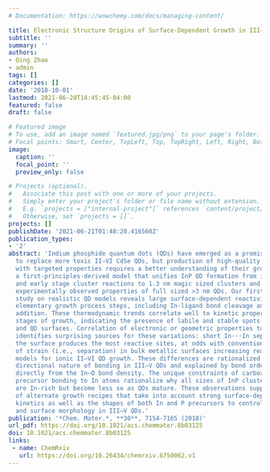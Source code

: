 ```yaml
---
# Documentation: https://wowchemy.com/docs/managing-content/

title: Electronic Structure Origins of Surface-Dependent Growth in III–V Quantum Dots
subtitle: ''
summary: ''
authors:
- Qing Zhao
- admin
tags: []
categories: []
date: '2018-10-01'
lastmod: 2021-06-20T14:45:45-04:00
featured: false
draft: false

# Featured image
# To use, add an image named `featured.jpg/png` to your page's folder.
# Focal points: Smart, Center, TopLeft, Top, TopRight, Left, Right, BottomLeft, Bottom, BottomRight.
image:
  caption: ''
  focal_point: ''
  preview_only: false

# Projects (optional).
#   Associate this post with one or more of your projects.
#   Simply enter your project's folder or file name without extension.
#   E.g. `projects = ["internal-project"]` references `content/project/deep-learning/index.md`.
#   Otherwise, set `projects = []`.
projects: []
publishDate: '2021-06-21T01:48:20.416560Z'
publication_types:
- '2'
abstract: 'Indium phosphide quantum dots (QDs) have emerged as a promising candidate
  to replace more toxic II–VI CdSe QDs, but production of high-quality III–V InP QDs
  with targeted properties requires a better understanding of their growth. We develop
  a first-principles-derived model that unifies InP QD formation from isolated precursor
  and early stage cluster reactions to 1.3 nm magic sized clusters and rationalize
  experimentally observed properties of full sized >3 nm QDs. Our first-principles
  study on realistic QD models reveals large surface-dependent reactivity for all
  elementary growth process steps, including In-ligand bond cleavage and P precursor
  addition. These thermodynamic trends correlate well to kinetic properties at all
  stages of growth, indicating the presence of labile and stable spots on cluster
  and QD surfaces. Correlation of electronic or geometric properties to energetics
  identifies surprising sources for these variations: short In···In separation on
  the surface produces the most reactive sites, at odds with conventional understanding
  of strain (i.e., separation) in bulk metallic surfaces increasing reactivity and
  models for ionic II–VI QD growth. These differences are rationalized by the covalent,
  directional nature of bonding in III–V QDs and explained by bond order metrics derived
  directly from the In–O bond density. The unique constraints of carboxylate and P
  precursor bonding to In atoms rationalize why all sizes of InP clusters and QDs
  are In-rich but become less so as QDs mature. These observations support the development
  of alternate growth recipes that take into account strong surface-dependence of
  kinetics as well as the shapes of both In and P precursors to control both kinetics
  and surface morphology in III–V QDs.'
publication: '*Chem. Mater.*, **30**, 7154-7165 (2018)'
url_pdf: https://doi.org/10.1021/acs.chemmater.8b03125
doi: 10.1021/acs.chemmater.8b03125
links:
 - name: ChemRxiv
   url: https://doi.org/10.26434/chemrxiv.6750062.v1
---
```

